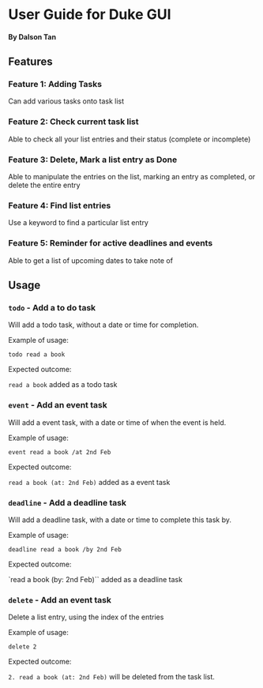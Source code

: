 # User Guide for Duke GUI
#### By Dalson Tan

## Features 
### Feature 1: Adding Tasks
Can add various tasks onto task list
### Feature 2: Check current task list
Able to check all your list entries and their status (complete or incomplete)
### Feature 3: Delete, Mark a list entry as Done
Able to manipulate the entries on the list, marking an entry as completed, or delete the entire entry
### Feature 4: Find list entries
Use a keyword to find a particular list entry
### Feature 5: Reminder for active deadlines and events
Able to get a list of upcoming dates to take note of

## Usage

### `todo` - Add a to do task 

Will add a todo task, without a date or time for completion.

Example of usage: 

`todo read a book`

Expected outcome:

`read a book` added as a todo task

### `event` - Add an event task 

Will add a event task, with a date or time of when the event is held.

Example of usage: 

`event read a book /at 2nd Feb`

Expected outcome:

`read a book (at: 2nd Feb)` added as a event task

### `deadline` - Add a deadline task 

Will add a deadline task, with a date or time to complete this task by.

Example of usage: 

`deadline read a book /by 2nd Feb`

Expected outcome:

`read a book (by: 2nd Feb)`` added as a deadline task

### `delete` - Add an event task 

Delete a list entry, using the index of the entries

Example of usage: 

`delete 2`

Expected outcome:

`2. read a book (at: 2nd Feb)` will be deleted from the task list.

